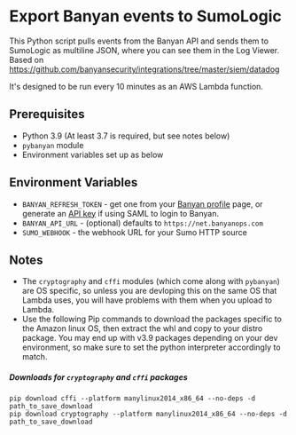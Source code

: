 Export Banyan events to SumoLogic
===============================

This Python script pulls events from the Banyan API and sends them to SumoLogic as multiline JSON, where you can see them in the Log Viewer.
Based on https://github.com/banyansecurity/integrations/tree/master/siem/datadog

It's designed to be run every 10 minutes as an AWS Lambda function.

## Prerequisites

* Python 3.9 (At least 3.7 is required, but see notes below)
* `pybanyan` module
* Environment variables set up as below

## Environment Variables

* `BANYAN_REFRESH_TOKEN` - get one from your [Banyan profile](https://net.banyanops.com/app/myprofile) page, or generate an [API key](https://net.banyanops.com/app/settings/org/api-keys) if using SAML to login to Banyan.
* `BANYAN_API_URL` - (optional) defaults to `https://net.banyanops.com`
* `SUMO_WEBHOOK` - the webhook URL for your Sumo HTTP source

## Notes

* The `cryptography` and `cffi` modules (which come along with `pybanyan`) are OS specific, so unless you are devloping this on the same OS that Lambda uses, you will have problems with them when you upload to Lambda.
* Use the following Pip commands to download the packages specific to the Amazon linux OS, then extract the whl and copy to your distro package.
You may end up with v3.9 packages depending on your dev environment, so make sure to set the python interpreter accordingly to match.

##### Downloads for `cryptography` and `cffi` packages  

```pip download cffi --platform manylinux2014_x86_64 --no-deps -d path_to_save_download```  
```pip download cryptography --platform manylinux2014_x86_64 --no-deps -d path_to_save_download```
